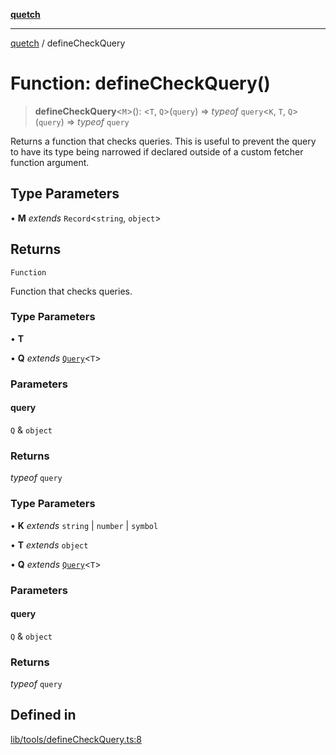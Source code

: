 [**quetch**](../README.md)

***

[quetch](../README.md) / defineCheckQuery

# Function: defineCheckQuery()

> **defineCheckQuery**\<`M`\>(): \<`T`, `Q`\>(`query`) => *typeof* `query`\<`K`, `T`, `Q`\>(`query`) => *typeof* `query`

Returns a function that checks queries. This is useful to prevent the query to have its type being narrowed if declared outside of a custom fetcher function argument.

## Type Parameters

• **M** *extends* `Record`\<`string`, `object`\>

## Returns

`Function`

Function that checks queries.

### Type Parameters

• **T**

• **Q** *extends* [`Query`](../type-aliases/Query.md)\<`T`\>

### Parameters

#### query

`Q` & `object`

### Returns

*typeof* `query`

### Type Parameters

• **K** *extends* `string` \| `number` \| `symbol`

• **T** *extends* `object`

• **Q** *extends* [`Query`](../type-aliases/Query.md)\<`T`\>

### Parameters

#### query

`Q` & `object`

### Returns

*typeof* `query`

## Defined in

[lib/tools/defineCheckQuery.ts:8](https://github.com/nevoland/quetch/blob/d3c3874b3b683738adb5be9e083a7d95e2758c83/lib/tools/defineCheckQuery.ts#L8)
